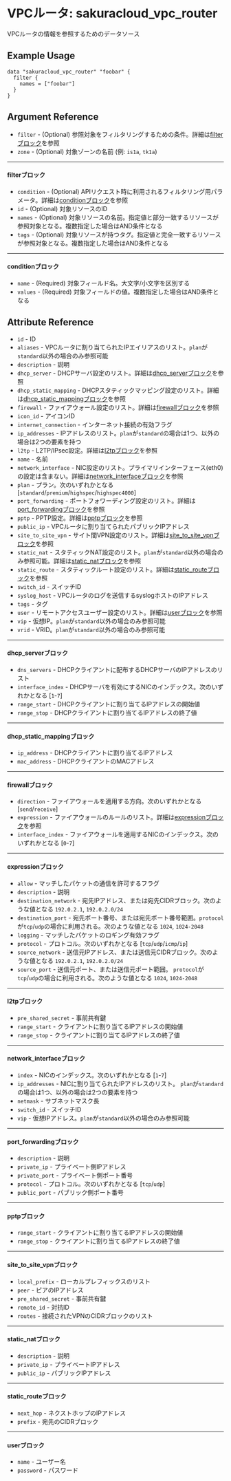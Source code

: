 # VPCルータ: sakuracloud_vpc_router

VPCルータの情報を参照するためのデータソース

## Example Usage

```hcl
data "sakuracloud_vpc_router" "foobar" {
  filter {
    names = ["foobar"]
  }
}
```

## Argument Reference

* `filter` - (Optional) 参照対象をフィルタリングするための条件。詳細は[filterブロック](#filter)を参照 
* `zone` - (Optional) 対象ゾーンの名前 (例: `is1a`, `tk1a`)  

---

#### filterブロック

* `condition` - (Optional) APIリクエスト時に利用されるフィルタリング用パラメータ。詳細は[conditionブロック](#condition)を参照  
* `id` - (Optional) 対象リソースのID 
* `names` - (Optional) 対象リソースの名前。指定値と部分一致するリソースが参照対象となる。複数指定した場合はAND条件となる  
* `tags` - (Optional) 対象リソースが持つタグ。指定値と完全一致するリソースが参照対象となる。複数指定した場合はAND条件となる

---

#### conditionブロック

* `name` - (Required) 対象フィールド名。大文字/小文字を区別する  
* `values` - (Required) 対象フィールドの値。複数指定した場合はAND条件となる


## Attribute Reference

* `id` - ID
* `aliases` - VPCルータに割り当てられたIPエイリアスのリスト。`plan`が`standard`以外の場合のみ参照可能
* `description` - 説明
* `dhcp_server` - DHCPサーバ設定のリスト。詳細は[dhcp_serverブロック](#dhcp_server)を参照
* `dhcp_static_mapping` - DHCPスタティックマッピング設定のリスト。詳細は[dhcp_static_mappingブロック](#dhcp_static_mapping)を参照
* `firewall` - ファイアウォール設定のリスト。詳細は[firewallブロック](#firewall)を参照
* `icon_id` - アイコンID
* `internet_connection` - インターネット接続の有効フラグ
* `ip_addresses` - IPアドレスのリスト。`plan`が`standard`の場合は1つ、以外の場合は2つの要素を持つ
* `l2tp` - L2TP/IPsec設定。詳細は[l2tpブロック](#l2tp)を参照
* `name` - 名前
* `network_interface` - NIC設定のリスト。プライマリインターフェース(eth0)の設定は含まない。詳細は[network_interfaceブロック](#network_interface)を参照
* `plan` - プラン。次のいずれかとなる [`standard`/`premium`/`highspec`/`highspec4000`]
* `port_forwarding` - ポートフォワーディング設定のリスト。詳細は[port_forwardingブロック](#port_forwarding)を参照
* `pptp` - PPTP設定。詳細は[pptpブロック](#pptp)を参照
* `public_ip` - VPCルータに割り当てられたパブリックIPアドレス
* `site_to_site_vpn` - サイト間VPN設定のリスト。詳細は[site_to_site_vpnブロック](#site_to_site_vpn)を参照
* `static_nat` - スタティックNAT設定のリスト。`plan`が`standard`以外の場合のみ参照可能。詳細は[static_natブロック](#static_nat)を参照
* `static_route` - スタティックルート設定のリスト。詳細は[static_routeブロック](#static_route)を参照
* `switch_id` - スイッチID
* `syslog_host` - VPCルータのログを送信するsyslogホストのIPアドレス
* `tags` - タグ
* `user` - リモートアクセスユーザー設定のリスト。詳細は[userブロック](#user)を参照
* `vip` - 仮想IP。`plan`が`standard`以外の場合のみ参照可能 
* `vrid` - VRID。`plan`が`standard`以外の場合のみ参照可能

---

#### dhcp_serverブロック

* `dns_servers` - DHCPクライアントに配布するDHCPサーバのIPアドレスのリスト
* `interface_index` - DHCPサーバを有効にするNICのインデックス。次のいずれかとなる [`1`-`7`]
* `range_start` - DHCPクライアントに割り当てるIPアドレスの開始値
* `range_stop` - DHCPクライアントに割り当てるIPアドレスの終了値

---

#### dhcp_static_mappingブロック

* `ip_address` - DHCPクライアントに割り当てるIPアドレス
* `mac_address` - DHCPクライアントのMACアドレス

---

#### firewallブロック

* `direction` - ファイアウォールを適用する方向。次のいずれかとなる [`send`/`receive`]
* `expression` - ファイアウォールのルールのリスト。詳細は[expressionブロック](#expression)を参照
* `interface_index` - ファイアウォールを適用するNICのインデックス。次のいずれかとなる [`0`-`7`]

---

#### expressionブロック

* `allow` - マッチしたパケットの通信を許可するフラグ
* `description` - 説明
* `destination_network` - 宛先IPアドレス、または宛先CIDRブロック。次のような値となる `192.0.2.1`, `192.0.2.0/24`
* `destination_port` - 宛先ポート番号、または宛先ポート番号範囲。`protocol`が`tcp`/`udp`の場合に利用される。次のような値となる `1024`, `1024-2048`
* `logging` - マッチしたパケットのロギング有効フラグ
* `protocol` - プロトコル。次のいずれかとなる [`tcp`/`udp`/`icmp`/`ip`]
* `source_network` - 送信元IPアドレス、または送信元CIDRブロック。次のような値となる `192.0.2.1`, `192.0.2.0/24`
* `source_port` - 送信元ポート、または送信元ポート範囲。 `protocol`が`tcp`/`udp`の場合に利用される。次のような値となる `1024`, `1024-2048`

---

#### l2tpブロック

* `pre_shared_secret` - 事前共有鍵
* `range_start` - クライアントに割り当てるIPアドレスの開始値
* `range_stop` - クライアントに割り当てるIPアドレスの終了値

---

#### network_interfaceブロック

* `index` - NICのインデックス。次のいずれかとなる [`1`-`7`]
* `ip_addresses` - NICに割り当てられたIPアドレスのリスト。 `plan`が`standard`の場合は1つ、以外の場合は2つの要素を持つ
* `netmask` - サブネットマスク長
* `switch_id` - スイッチID
* `vip` - 仮想IPアドレス。`plan`が`standard`以外の場合のみ参照可能

---

#### port_forwardingブロック

* `description` - 説明
* `private_ip` - プライベート側IPアドレス
* `private_port` - プライベート側ポート番号
* `protocol` - プロトコル。次のいずれかとなる [`tcp`/`udp`]
* `public_port` - パブリック側ポート番号

---

#### pptpブロック

* `range_start` - クライアントに割り当てるIPアドレスの開始値
* `range_stop` - クライアントに割り当てるIPアドレスの終了値

---

#### site_to_site_vpnブロック

* `local_prefix` - ローカルプレフィックスのリスト
* `peer` - ピアのIPアドレス
* `pre_shared_secret` - 事前共有鍵
* `remote_id` - 対抗ID
* `routes` - 接続されたVPNのCIDRブロックのリスト

---

#### static_natブロック

* `description` - 説明
* `private_ip` - プライベートIPアドレス
* `public_ip` - パブリックIPアドレス

---

#### static_routeブロック

* `next_hop` - ネクストホップのIPアドレス
* `prefix` - 宛先のCIDRブロック

---

#### userブロック

* `name` - ユーザー名
* `password` - パスワード


